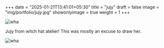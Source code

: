 +++
date = "2025-01-21T13:41:01+05:30"
title = "jujy"
draft = false
image = "img/portfolio/jujy.jpg"
showonlyimage = true
weight = 1
+++

![wha](/img/portfolio/jujy.jpg)

Jujy from witch hat atelier! This was mostly an excuse to draw her.

![wha](/img/extra/jujy_ex0.jpg)
